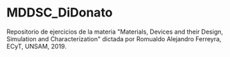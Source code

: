 # MDDSC_DiDonato
Repositorio de ejercicios de la materia "Materials, Devices and their Design, Simulation and Characterization" dictada por Romualdo Alejandro Ferreyra, ECyT, UNSAM, 2019.
